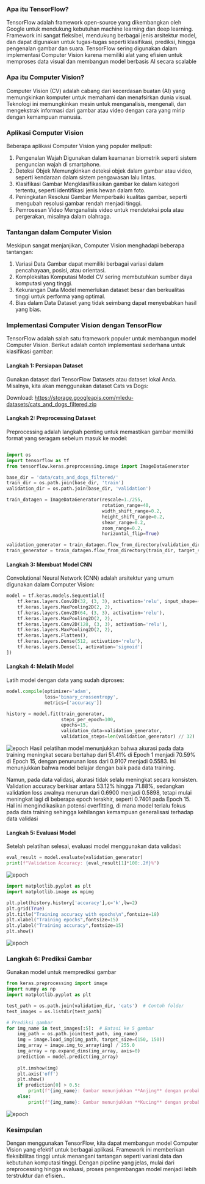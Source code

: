 ### Apa itu TensorFlow?

TensorFlow adalah framework open-source yang dikembangkan oleh Google untuk mendukung kebutuhan machine learning dan deep learning. Framework ini sangat fleksibel, mendukung berbagai jenis arsitektur model, dan dapat digunakan untuk tugas-tugas seperti klasifikasi, prediksi, hingga pengenalan gambar dan suara. TensorFlow sering digunakan dalam implementasi Computer Vision karena memiliki alat yang efisien untuk memproses data visual dan membangun model berbasis AI secara scalable


### Apa itu Computer Vision?

Computer Vision (CV) adalah cabang dari kecerdasan buatan (AI) yang memungkinkan komputer untuk memahami dan menafsirkan dunia visual. Teknologi ini memungkinkan mesin untuk menganalisis, mengenali, dan mengekstrak informasi dari gambar atau video dengan cara yang mirip dengan kemampuan manusia.

### Aplikasi Computer Vision

Beberapa aplikasi Computer Vision yang populer meliputi:

1. Pengenalan Wajah Digunakan dalam keamanan biometrik seperti sistem penguncian wajah di smartphone.
2. Deteksi Objek Memungkinkan deteksi objek dalam gambar atau video, seperti kendaraan dalam sistem pengawasan lalu lintas.
3. Klasifikasi Gambar Mengklasifikasikan gambar ke dalam kategori tertentu, seperti identifikasi jenis hewan dalam foto.
4. Peningkatan Resolusi Gambar Memperbaiki kualitas gambar, seperti mengubah resolusi gambar rendah menjadi tinggi.
5. Pemrosesan Video Menganalisis video untuk mendeteksi pola atau pergerakan, misalnya dalam olahraga.

### Tantangan dalam Computer Vision

Meskipun sangat menjanjikan, Computer Vision menghadapi beberapa tantangan:

1. Variasi Data Gambar dapat memiliki berbagai variasi dalam pencahayaan, posisi, atau orientasi.
2. Kompleksitas Komputasi Model CV sering membutuhkan sumber daya komputasi yang tinggi.
3. Kekurangan Data Model memerlukan dataset besar dan berkualitas tinggi untuk performa yang optimal.
4. Bias dalam Data Dataset yang tidak seimbang dapat menyebabkan hasil yang bias.

### Implementasi Computer Vision dengan TensorFlow

TensorFlow adalah salah satu framework populer untuk membangun model Computer Vision. Berikut adalah contoh implementasi sederhana untuk klasifikasi gambar:

#### Langkah 1: Persiapan Dataset

Gunakan dataset dari TensorFlow Datasets atau dataset lokal Anda. Misalnya, kita akan menggunakan dataset Cats vs Dogs:

Download: https://storage.googleapis.com/mledu-datasets/cats_and_dogs_filtered.zip


#### Langkah 2: Preprocessing Dataset

Preprocessing adalah langkah penting untuk memastikan gambar memiliki format yang seragam sebelum masuk ke model:

```python

import os
import tensorflow as tf
from tensorflow.keras.preprocessing.image import ImageDataGenerator

base_dir = 'data/cats_and_dogs_filtered/'
train_dir = os.path.join(base_dir, 'train')
validation_dir = os.path.join(base_dir, 'validation')

train_datagen = ImageDataGenerator(rescale=1./255,
                                   rotation_range=40,
                                   width_shift_range=0.2,
                                   height_shift_range=0.2,
                                   shear_range=0.2,
                                   zoom_range=0.2,
                                   horizontal_flip=True)

validation_generator = train_datagen.flow_from_directory(validation_dir, target_size=(150, 150), batch_size=32, class_mode='binary')
train_generator = train_datagen.flow_from_directory(train_dir, target_size=(150, 150), batch_size=32, class_mode='binary')

```


#### Langkah 3: Membuat Model CNN

Convolutional Neural Network (CNN) adalah arsitektur yang umum digunakan dalam Computer Vision:

```python
model = tf.keras.models.Sequential([
    tf.keras.layers.Conv2D(32, (3, 3), activation='relu', input_shape=(150, 150, 3)),
    tf.keras.layers.MaxPooling2D(2, 2),
    tf.keras.layers.Conv2D(64, (3, 3), activation='relu'),
    tf.keras.layers.MaxPooling2D(2, 2),
    tf.keras.layers.Conv2D(128, (3, 3), activation='relu'),
    tf.keras.layers.MaxPooling2D(2, 2),
    tf.keras.layers.Flatten(),
    tf.keras.layers.Dense(512, activation='relu'),
    tf.keras.layers.Dense(1, activation='sigmoid')
])
```

#### Langkah 4: Melatih Model

Latih model dengan data yang sudah diproses:

```python
model.compile(optimizer='adam',
              loss='binary_crossentropy',
              metrics=['accuracy'])

history = model.fit(train_generator,
                    steps_per_epoch=100,
                    epochs=15,
                    validation_data=validation_generator,
                    validation_steps=len(validation_generator) // 32)
```
![epoch](images/image1.png)
Hasil pelatihan model menunjukkan bahwa akurasi pada data training meningkat secara bertahap dari 51.41% di Epoch 1 menjadi 70.59% di Epoch 15, dengan penurunan loss dari 0.9107 menjadi 0.5583. Ini menunjukkan bahwa model belajar dengan baik pada data training.

Namun, pada data validasi, akurasi tidak selalu meningkat secara konsisten. Validation accuracy berkisar antara 53.12% hingga 71.88%, sedangkan validation loss awalnya menurun dari 0.6900 menjadi 0.5898, tetapi mulai meningkat lagi di beberapa epoch terakhir, seperti 0.7401 pada Epoch 15. Hal ini mengindikasikan potensi overfitting, di mana model terlalu fokus pada data training sehingga kehilangan kemampuan generalisasi terhadap data validasi

#### Langkah 5: Evaluasi Model

Setelah pelatihan selesai, evaluasi model menggunakan data validasi:

```python
eval_result = model.evaluate(validation_generator)
print(f"Validation Accuracy: {eval_result[1]*100:.2f}%")
```
![epoch](images/image2.png)

```python
import matplotlib.pyplot as plt
import matplotlib.image as mpimg

plt.plot(history.history['accuracy'],c='k',lw=2)
plt.grid(True)
plt.title("Training accuracy with epochs\n",fontsize=18)
plt.xlabel("Training epochs",fontsize=15)
plt.ylabel("Training accuracy",fontsize=15)
plt.show()
```
![epoch](images/image3.png)

### Langkah 6: Prediksi Gambar

Gunakan model untuk memprediksi gambar 

```python
from keras.preprocessing import image
import numpy as np
import matplotlib.pyplot as plt

test_path = os.path.join(validation_dir, 'cats')  # Contoh folder
test_images = os.listdir(test_path)

# Prediksi gambar
for img_name in test_images[:5]:  # Batasi ke 5 gambar
    img_path = os.path.join(test_path, img_name)
    img = image.load_img(img_path, target_size=(150, 150))
    img_array = image.img_to_array(img) / 255.0
    img_array = np.expand_dims(img_array, axis=0)
    prediction = model.predict(img_array)
    
    plt.imshow(img)
    plt.axis('off')
    plt.show()
    if prediction[0] > 0.5:
        print(f"{img_name}: Gambar menunjukkan **Anjing** dengan probabilitas {prediction[0][0]:.2f}")
    else:
        print(f"{img_name}: Gambar menunjukkan **Kucing** dengan probabilitas {1 - prediction[0][0]:.2f}")
```
![epoch](images/image4.png)


### Kesimpulan

Dengan menggunakan TensorFlow, kita dapat membangun model Computer Vision yang efektif untuk berbagai aplikasi. Framework ini memberikan fleksibilitas tinggi untuk menangani tantangan seperti variasi data dan kebutuhan komputasi tinggi. Dengan pipeline yang jelas, mulai dari preprocessing hingga evaluasi, proses pengembangan model menjadi lebih terstruktur dan efisien..
